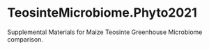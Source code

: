 # TeosinteMicrobiome.Phyto2021
Supplemental Materials for Maize Teosinte Greenhouse Microbiome comparison. 

